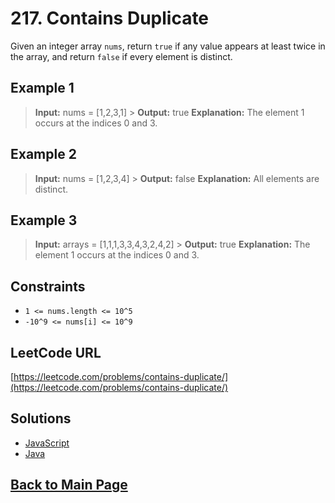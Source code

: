 # 217. Contains Duplicate

Given an integer array `nums`, return `true` if any value appears at least twice in the array, and return `false` if every element is distinct.

## Example 1

> **Input:** nums = [1,2,3,1] > **Output:** true
> **Explanation:** The element 1 occurs at the indices 0 and 3.

## Example 2

> **Input:** nums = [1,2,3,4] > **Output:** false
> **Explanation:** All elements are distinct.

## Example 3

> **Input:** arrays = [1,1,1,3,3,4,3,2,4,2] > **Output:** true
> **Explanation:** The element 1 occurs at the indices 0 and 3.

## Constraints

- `1 <= nums.length <= 10^5`
- `-10^9 <= nums[i] <= 10^9`

## LeetCode URL

[https://leetcode.com/problems/contains-duplicate/](https://leetcode.com/problems/contains-duplicate/)

## Solutions

- [JavaScript](./solution.js)
- [Java](./Solution.java)

## [Back to Main Page](../README.md)
